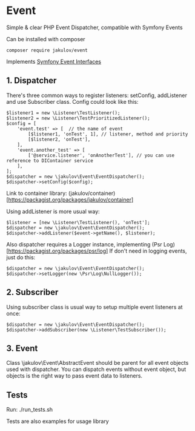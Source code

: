 # Event #
Simple & clear PHP Event Dispatcher, compatible with Symfony Events

Can be installed with composer

    composer require jakulov/event
    
Implements [Symfony Event Interfaces](https://packagist.org/packages/symfony/event-dispatcher)

## 1. Dispatcher ##
There's three common ways to register listeners: setConfig, addListener and use Subscriber class.
Config could look like this:

    $listener1 = new \Listener\TestListener();
    $listener2 = new \Listener\TestPrioritizedListener();
    $config = [
        'event.test' => [  // the name of event
            [$listener1, 'onTest', 1], // listener, method and priority
            [$listener2, 'onTest'],
        ],
        'event.another_test' => [
            ['@service.listener', 'onAnotherTest'], // you can use reference to DIContainer service
        ],
    ];
    $dispatcher = new \jakulov\Event\EventDispatcher();
    $dispatcher->setConfig($config);
    
    
Link to container library: (jakulov/container)[https://packagist.org/packages/jakulov/container]

Using addListener is more usual way:

    $listener = [new \Listener\TestListener(), 'onTest'];
    $dispatcher = new \jakulov\Event\EventDispatcher();
    $dispatcher->addListener($event->getName(), $listener);
    
Also dispatcher requires a Logger instance, implementing (Psr Log)[https://packagist.org/packages/psr/log]
If don't need in logging events, just do this:

    $dispatcher = new \jakulov\Event\EventDispatcher();
    $dispatcher->setLogger(new \Psr\Log\NullLogger());
    
## 2. Subscriber ##
Using subscriber class is usual way to setup multiple event listeners at once:

    $dispatcher = new \jakulov\Event\EventDispatcher();
    $dispatcher->addSubscriber(new \Listener\TestSubscriber());


## 3. Event ##
Class \jakulov\Event\AbstractEvent should be parent for all event objects used with dispatcher. You can dispatch events without event object, but objects is the right way to pass event data to listeners.
    
## Tests ##

Run:
./run_tests.sh

Tests are also examples for usage library